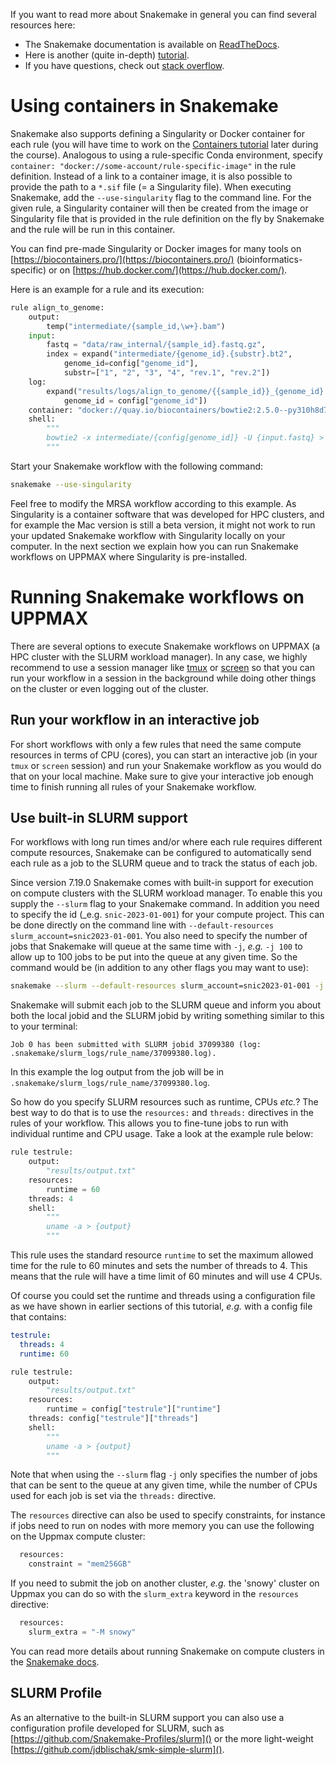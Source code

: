 If you want to read more about Snakemake in general you can find several
resources here:

* The Snakemake documentation is available on [ReadTheDocs](
  https://snakemake.readthedocs.io/en/stable/#).
* Here is another (quite in-depth) [tutorial](
  https://snakemake.readthedocs.io/en/stable/tutorial/tutorial.html#tutorial).
* If you have questions, check out [stack overflow](
  https://stackoverflow.com/questions/tagged/snakemake).

# Using containers in Snakemake

Snakemake also supports defining a Singularity or Docker container for each
rule (you will have time to work on the [Containers tutorial](containers-1-introduction)
later during the course). Analogous to using a rule-specific Conda environment,
specify `container: "docker://some-account/rule-specific-image"` in the rule
definition. Instead of a link to a container image, it is also possible to
provide the path to a `*.sif` file (= a Singularity file). When executing
Snakemake, add the `--use-singularity` flag to the command line. For the given
rule, a Singularity container will then be created from the image or Singularity
file that is provided in the rule definition on the fly by Snakemake and the
rule will be run in this container.

You can find pre-made Singularity or Docker images for many tools on
[https://biocontainers.pro/](https://biocontainers.pro/) (bioinformatics-specific)
or on [https://hub.docker.com/](https://hub.docker.com/).

Here is an example for a rule and its execution:

```python
rule align_to_genome:
    output:
        temp("intermediate/{sample_id,\w+}.bam")
    input:
        fastq = "data/raw_internal/{sample_id}.fastq.gz",
        index = expand("intermediate/{genome_id}.{substr}.bt2",
            genome_id=config["genome_id"],
            substr=["1", "2", "3", "4", "rev.1", "rev.2"])
    log:
        expand("results/logs/align_to_genome/{{sample_id}}_{genome_id}.log",
            genome_id = config["genome_id"])
    container: "docker://quay.io/biocontainers/bowtie2:2.5.0--py310h8d7afc0_0"
    shell:
        """
        bowtie2 -x intermediate/{config[genome_id]} -U {input.fastq} > {output} 2>{log}
        """
```

Start your Snakemake workflow with the following command:

```bash
snakemake --use-singularity
```

Feel free to modify the MRSA workflow according to this example. As Singularity
is a container software that was developed for HPC clusters, and for example the
Mac version is still a beta version, it might not work to run your updated
Snakemake workflow with Singularity locally on your computer.
In the next section we explain how you can run Snakemake workflows on UPPMAX
where Singularity is pre-installed.

# Running Snakemake workflows on UPPMAX

There are several options to execute Snakemake workflows on UPPMAX (a HPC
cluster with the SLURM workload manager). In any case, we highly recommend to
use a session manager like [tmux](https://github.com/tmux/tmux/wiki) or
[screen](https://www.gnu.org/software/screen/manual/screen.html#Overview) so
that you can run your workflow in a session in the background while doing
other things on the cluster or even logging out of the cluster.

## Run your workflow in an interactive job

For short workflows with only a few rules that need the same compute resources
in terms of CPU (cores), you can start an interactive job (in your `tmux` or
`screen` session) and run your Snakemake workflow as you would do that on your
local machine. Make sure to give your interactive job enough time to finish
running all rules of your Snakemake workflow.

## Use built-in SLURM support

For workflows with long run times and/or where each rule requires different
compute resources, Snakemake can be configured to automatically send each rule
as a job to the SLURM queue and to track the status of each job.

Since version 7.19.0 Snakemake comes with built-in support for execution on
compute clusters with the SLURM workload manager. To enable this you supply
the `--slurm` flag to your Snakemake command. In addition you need to
specify the id (_e.g. `snic-2023-01-001`) for your compute project. This can
be done directly on the command line with `--default-resources
slurm_account=snic2023-01-001`. You also need to specify the number of jobs
that Snakemake will queue at the same time with `-j`, _e.g._ `-j 100` to
allow up to 100 jobs to be put into the queue at any given time. So the
command would be (in addition to any other flags you may want to use):

```bash
snakemake --slurm --default-resources slurm_account=snic2023-01-001 -j 100
```

Snakemake will submit each job to the SLURM queue and inform you about both
the local jobid and the SLURM jobid by writing something similar to this to
your terminal:

```
Job 0 has been submitted with SLURM jobid 37099380 (log: .snakemake/slurm_logs/rule_name/37099380.log).
```

In this example the log output from the job will be in
`.snakemake/slurm_logs/rule_name/37099380.log`.

So how do you specify SLURM resources such as runtime, CPUs *etc.*? The best
way to do that is to use the `resources:` and `threads:` directives in the
rules of your workflow. This allows you to fine-tune jobs to run with
individual runtime and CPU usage. Take a look at the example rule below:

```python
rule testrule:
    output:
        "results/output.txt"
    resources:
        runtime = 60
    threads: 4
    shell:
        """
        uname -a > {output}
        """
```

This rule uses the standard resource `runtime` to set the maximum allowed
time for the rule to 60 minutes and sets the number of threads to 4. This
means that the rule will have a time limit of 60 minutes and will use 4 CPUs.

Of course you could set the runtime and threads using a configuration file
as we have shown in earlier sections of this tutorial, _e.g._ with a config
file that contains:

```yaml
testrule:
  threads: 4
  runtime: 60
```

```python
rule testrule:
    output:
        "results/output.txt"
    resources:
        runtime = config["testrule"]["runtime"]
    threads: config["testrule"]["threads"]
    shell:
        """
        uname -a > {output}
        """
```

Note that when using the `--slurm` flag `-j` only specifies the number of
jobs that can be sent to the queue at any given time, while the number of
CPUs used for each job is set via the `threads:` directive.

The `resources` directive can also be used to specify constraints, for
instance if jobs need to run on nodes with more memory you can use the
following on the Uppmax compute cluster:

```python
  resources:
    constraint = "mem256GB"
```

If you need to submit the job on another cluster, _e.g._ the 'snowy' cluster
on Uppmax you can do so with the `slurm_extra` keyword in the `resources`
directive:

```python
  resources:
    slurm_extra = "-M snowy"
```

You can read more details about running Snakemake on compute clusters in the
[Snakemake docs](https://snakemake.readthedocs.io/en/stable/executing/cluster.html).

## SLURM Profile

As an alternative to the built-in SLURM support you can also use a
configuration profile developed for SLURM, such as
[https://github.com/Snakemake-Profiles/slurm]() or the more light-weight
[https://github.com/jdblischak/smk-simple-slurm]().
